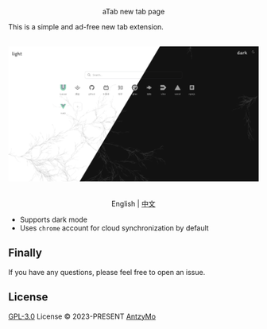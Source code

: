 <p align=center>
  aTab new tab page
</p>
This is a simple and ad-free new tab extension.
<br/>
<br/>

<p align=center>
  <a href="https://github.com/AntzyMo/aTab"><img src="./aTab-v2.png"/></a>
</p>

<p align="center">
  <br> English | <a href="README-CN.md">中文</a>
</p>


- Supports dark mode
- Uses `chrome` account for cloud synchronization by default

## Finally

If you have any questions, please feel free to open an issue.

## License
[GPL-3.0](./LICENSE) License &copy; 2023-PRESENT [AntzyMo](https://github.com/AntzyMo)